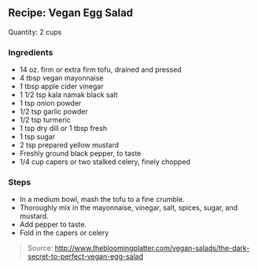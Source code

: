 ## Recipe: Vegan Egg Salad

Quantity: 2 cups  


### Ingredients
 - 14 oz. firm or extra firm tofu, drained and pressed
 - 4 tbsp vegan mayonnaise
 - 1 tbsp apple cider vinegar
 - 1 1/2 tsp kala namak black salt
 - 1 tsp onion powder
 - 1/2 tsp garlic powder
 - 1/2 tsp turmeric
 - 1 tsp dry dill or 1 tbsp fresh
 - 1 tsp sugar
 - 2 tsp prepared yellow mustard
 - Freshly ground black pepper, to taste
 - 1/4 cup capers or two stalked celery, finely chopped

### Steps
 - In a medium bowl, mash the tofu to a fine crumble.
 - Thoroughly mix in the mayonnaise, vinegar, salt, spices, sugar, and mustard.
 - Add pepper to taste.
 - Fold in the capers or celery

> Source: http://www.thebloomingplatter.com/vegan-salads/the-dark-secret-to-perfect-vegan-egg-salad
